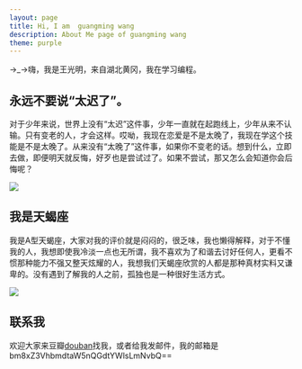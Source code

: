 ```yaml
---
layout: page
title: Hi, I am  guangming wang
description: About Me page of guangming wang
theme: purple
---
```


<script src="https://sdk.jinrishici.com/v2/browser/jinrishici.js" charset="utf-8"></script>
<div id="poem_sentence"></div>
<div id="poem_info"></div>
<script type="text/javascript">
  jinrishici.load(function(result) {
    var sentence = document.querySelector("#poem_sentence")
    var info = document.querySelector("#poem_info")
    sentence.innerHTML = result.data.content
    info.innerHTML = '【' + result.data.origin.dynasty + '】' + result.data.origin.author + '《' + result.data.origin.title + '》'
  });
</script>





→_→嗨，我是王光明，来自湖北黄冈，我在学习编程。

## 永远不要说“太迟了”。

对于少年来说，世界上没有“太迟”这件事，少年一直就在起跑线上，少年从来不认输。只有变老的人，才会这样。哎呦，我现在恋爱是不是太晚了，我现在学这个技能是不是太晚了。从来没有“太晚了”这件事，如果你不变老的话。想到什么，立即去做，即便明天就反悔，好歹也是尝试过了。如果不尝试，那又怎么会知道你会后悔呢？

![](http://ww1.sinaimg.cn/large/93722188gy1g7uadv59g4j20hs0a0wfr.jpg)

## 我是天蝎座

我是A型天蝎座，大家对我的评价就是闷闷的，很乏味，我也懒得解释，对于不懂我的人，我想即使我冷淡一点也无所谓，我不喜欢为了和谐去讨好任何人，更看不惯那种能力不强又整天炫耀的人，我想我们天蝎座欣赏的人都是那种真材实料又谦卑的。没有遇到了解我的人之前，孤独也是一种很好生活方式。


![](http://ww1.sinaimg.cn/large/93722188gy1g8144xj8d3j20wv12hb2a.jpg)


## 联系我


欢迎大家来豆瓣[douban](https://www.douban.com/people/no1guangming/)找我，或者给我发邮件，我的邮箱是bm8xZ3VhbmdtaW5nQGdtYWlsLmNvbQ==


